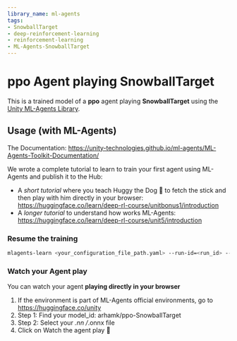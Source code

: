 ```yaml
---
library_name: ml-agents
tags:
- SnowballTarget
- deep-reinforcement-learning
- reinforcement-learning
- ML-Agents-SnowballTarget
---
```


  # **ppo** Agent playing **SnowballTarget**
  This is a trained model of a **ppo** agent playing **SnowballTarget**
  using the [Unity ML-Agents Library](https://github.com/Unity-Technologies/ml-agents).

  ## Usage (with ML-Agents)
  The Documentation: https://unity-technologies.github.io/ml-agents/ML-Agents-Toolkit-Documentation/

  We wrote a complete tutorial to learn to train your first agent using ML-Agents and publish it to the Hub:
  - A *short tutorial* where you teach Huggy the Dog 🐶 to fetch the stick and then play with him directly in your
  browser: https://huggingface.co/learn/deep-rl-course/unitbonus1/introduction
  - A *longer tutorial* to understand how works ML-Agents:
  https://huggingface.co/learn/deep-rl-course/unit5/introduction

  ### Resume the training
  ```bash
  mlagents-learn <your_configuration_file_path.yaml> --run-id=<run_id> --resume
  ```

  ### Watch your Agent play
  You can watch your agent **playing directly in your browser**

  1. If the environment is part of ML-Agents official environments, go to https://huggingface.co/unity
  2. Step 1: Find your model_id: arhamk/ppo-SnowballTarget
  3. Step 2: Select your *.nn /*.onnx file
  4. Click on Watch the agent play 👀
  